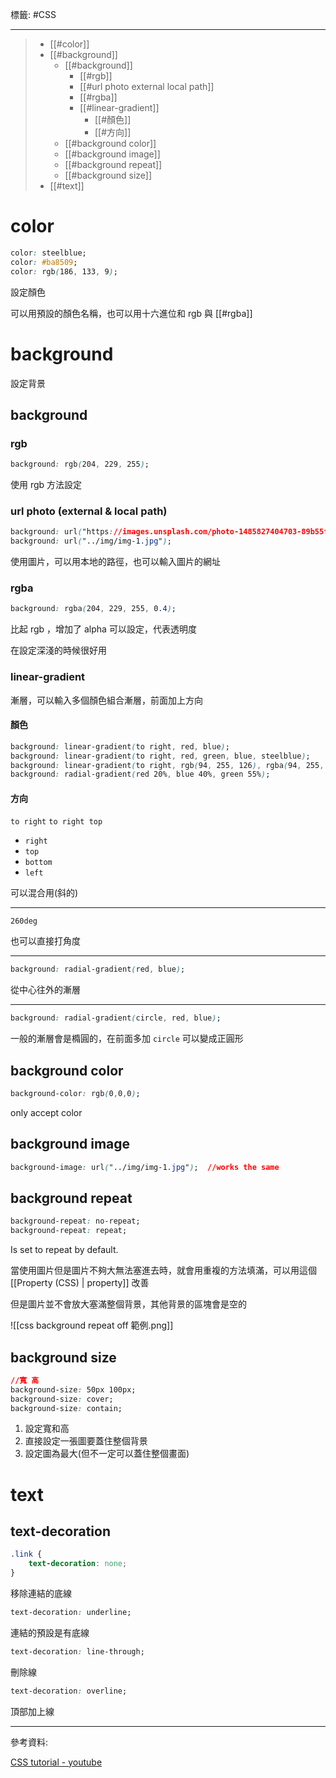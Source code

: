 標籤: #CSS 

---

> - [[#color]]
> - [[#background]]
>     - [[#background]]
>         - [[#rgb]]
>         - [[#url photo external local path]]
>         - [[#rgba]]
>         - [[#linear-gradient]]
>             - [[#顏色]]
>             - [[#方向]]
>     - [[#background color]]
>     - [[#background image]]
>     - [[#background repeat]]
>     - [[#background size]]
> - [[#text]]
> 

# color

```css
color: steelblue;
color: #ba8509;
color: rgb(186, 133, 9);
```

設定顏色

可以用預設的顏色名稱，也可以用十六進位和 rgb 與 [[#rgba]]

# background

設定背景

## background

### rgb

```css
background: rgb(204, 229, 255);
```

使用 rgb 方法設定

### url photo (external & local path)

```css
background: url("https://images.unsplash.com/photo-1485827404703-89b55fcc595e?ixlib=rb-1.2.1&ixid=MnwxMjA3fDB8MHxwaG90by1wYWdlfHx8fGVufDB8fHx8&auto=format&fit=crop&w=2000&q=80");
background: url("../img/img-1.jpg");
```

使用圖片，可以用本地的路徑，也可以輸入圖片的網址

### rgba

```css
background: rgba(204, 229, 255, 0.4);
```

比起 rgb ，增加了 alpha 可以設定，代表透明度

在設定深淺的時候很好用

### linear-gradient

漸層，可以輸入多個顏色組合漸層，前面加上方向

#### 顏色

```css
background: linear-gradient(to right, red, blue);
background: linear-gradient(to right, red, green, blue, steelblue);
background: linear-gradient(to right, rgb(94, 255, 126), rgba(94, 255, 126, 0));
background: radial-gradient(red 20%, blue 40%, green 55%);
```

#### 方向

`to right`
`to right top`

- `right`
- `top`
- `bottom`
- `left`

可以混合用(斜的)

---

`260deg`

也可以直接打角度

---

```css
background: radial-gradient(red, blue);
```

從中心往外的漸層

---

```css
background: radial-gradient(circle, red, blue);
```

一般的漸層會是橢圓的，在前面多加 `circle` 可以變成正圓形

## background color

```css
background-color: rgb(0,0,0);
```

only accept color

## background image

```css
background-image: url("../img/img-1.jpg");	//works the same
```

## background repeat

```css
background-repeat: no-repeat;
background-repeat: repeat;
```

Is set to repeat by default.

當使用圖片但是圖片不夠大無法塞進去時，就會用重複的方法填滿，可以用這個 [[Property (CSS) | property]] 改善

但是圖片並不會放大塞滿整個背景，其他背景的區塊會是空的

![[css background repeat off 範例.png]]

## background size

```css
//寬 高
background-size: 50px 100px;
background-size: cover;
background-size: contain;
```

1. 設定寬和高
2. 直接設定一張圖要蓋住整個背景
3. 設定圖為最大(但不一定可以蓋住整個畫面)

# text

## text-decoration

```css
.link {
    text-decoration: none;
}
```

移除連結的底線

```css
text-decoration: underline;
```

連結的預設是有底線

```css
text-decoration: line-through;
```

刪除線

```css
text-decoration: overline;
```

頂部加上線

---

參考資料:

[CSS tutorial - youtube](https://youtu.be/1Rs2ND1ryYc)